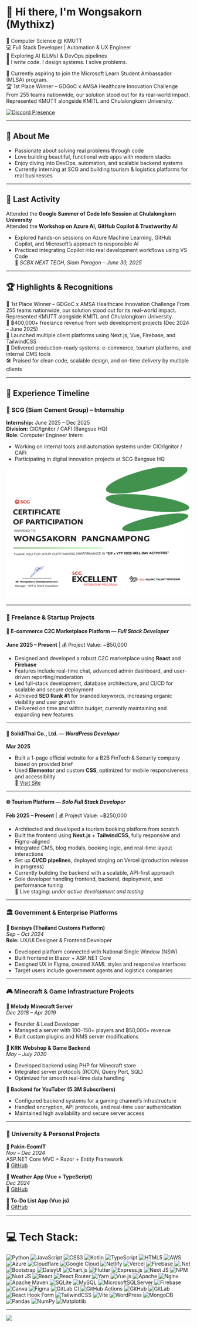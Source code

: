 # 👋 Hi there, I'm Wongsakorn (Mythixz)


🚀 Computer Science @ KMUTT  
💻 Full Stack Developer | Automation & UX Engineer  
🤖 Exploring AI (LLMs) & DevOps pipelines  
📌 I write code. I design systems. I solve problems.  

🎯 Currently aspiring to join the Microsoft Learn Student Ambassador (MLSA) program.  
🏆 1st Place Winner – GDGoC x AMSA Healthcare Innovation Challenge
From 255 teams nationwide, our solution stood out for its real-world impact.
Represented KMUTT alongside KMITL and Chulalongkorn University.


[![Discord Presence](https://lanyard.cnrad.dev/api/661916633958318090)](https://discord.com/users/661916633958318090)


---

## 🧠 About Me

- Passionate about solving real problems through code  
- Love building beautiful, functional web apps with modern stacks  
- Enjoy diving into DevOps, automation, and scalable backend systems  
- Currently interning at SCG and building tourism & logistics platforms for real businesses

---

## 🔄 Last Activity

Attended the **Google Summer of Code Info Session at Chulalongkorn University**  
Attended the **Workshop on Azure AI, GitHub Copilot & Trustworthy AI**  
- Explored hands-on sessions on Azure Machine Learning, GitHub Copilot, and Microsoft’s approach to responsible AI  
- Practiced integrating Copilot into real development workflows using VS Code  
📍 *SCBX NEXT TECH, Siam Paragon – June 30, 2025*

---


## 🏆 Highlights & Recognitions

🥇 1st Place Winner – GDGoC x AMSA Healthcare Innovation Challenge
From 255 teams nationwide, our solution stood out for its real-world impact.
Represented KMUTT alongside KMITL and Chulalongkorn University.  
💼 ฿400,000+ freelance revenue from web development projects (Dec 2024 – June 2025)  
🚀 Launched multiple client platforms using Next.js, Vue, Firebase, and TailwindCSS  
🧩 Delivered production-ready systems: e-commerce, tourism platforms, and internal CMS tools  
🛠️ Praised for clean code, scalable design, and on-time delivery by multiple clients  

---


## 📌 Experience Timeline

### 🏢 SCG (Siam Cement Group) – Internship 
**Internship:** June 2025 – Dec 2025  
**Division:** CIO/Ignitor / CAFI (Bangsue HQ)  
**Role:** Computer Engineer Intern  
- Working on internal tools and automation systems under CIO/Ignitor / CAFI  
- Participating in digital innovation projects at SCG Bangsue HQ

![SCG Certificate](https://raw.githubusercontent.com/Mythixz/Mythixz/main/SCGEIP.png)

---

### 💼 Freelance & Startup Projects

#### 🛒 E-commerce C2C Marketplace Platform — *Full Stack Developer*  
**June 2025 – Present** | 💰 Project Value: ~฿50,000  
- Designed and developed a robust C2C marketplace using **React** and **Firebase**  
- Features include real-time chat, advanced admin dashboard, and user-driven reporting/moderation  
- Led full-stack development, database architecture, and CI/CD for scalable and secure deployment  
- Achieved **SEO Rank #1** for branded keywords, increasing organic visibility and user growth  
- Delivered on time and within budget; currently maintaining and expanding new features

---

#### 🔹 SolidiThai Co., Ltd. — *WordPress Developer*  
**Mar 2025**  
- Built a 1-page official website for a B2B FinTech & Security company based on provided brief  
- Used **Elementor** and custom **CSS**, optimized for mobile responsiveness and accessibility  
🔗 [Visit Site](https://www.solidithai.co.th)

---

#### 🌐 Tourism Platform — *Solo Full Stack Developer*  
**Feb 2025 – Present** | 💰 Project Value: ~฿250,000  
- Architected and developed a tourism booking platform from scratch  
- Built the frontend using **Next.js** + **TailwindCSS**, fully responsive and Figma-aligned  
- Integrated CMS, blog modals, booking logic, and real-time layout interactions  
- Set up **CI/CD pipelines**, deployed staging on Vercel (production release in progress)  
- Currently building the backend with a scalable, API-first approach  
- Sole developer handling frontend, backend, deployment, and performance tuning  
🔗 Live staging: *under active development and testing*

---


### 🏛️ Government & Enterprise Platforms

**🔹 Bainisys (Thailand Customs Platform)**  
*Sep – Oct 2024*  
**Role:** UX/UI Designer & Frontend Developer  
- Developed platform connected with National Single Window (NSW)  
- Built frontend in Blazor + ASP.NET Core  
- Designed UX in Figma, created XAML styles and responsive interfaces  
- Target users include government agents and logistics companies

---

### 🎮 Minecraft & Game Infrastructure Projects

**🔹 Melody Minecraft Server**  
*Dec 2018 – Apr 2019*  
- Founder & Lead Developer  
- Managed a server with 100–150+ players and ฿50,000+ revenue  
- Built custom plugins and NMS server modifications

**🔹 KRK Webshop & Game Backend**  
*May – July 2020*  
- Developed backend using PHP for Minecraft store  
- Integrated server protocols (RCON, Query Port, SQL)  
- Optimized for smooth real-time data handling

**🔹 Backend for YouTuber (5.3M Subscribers)**  
- Configured backend systems for a gaming channel’s infrastructure  
- Handled encryption, API protocols, and real-time user authentication  
- Maintained high availability and secure server access

---

### 🧪 University & Personal Projects

**🔹 Pakin-EcomIT**  
*Nov – Dec 2024*  
ASP.NET Core MVC + Razor + Entity Framework  
🔗 [GitHub](https://github.com/Mythixz/Pakin-EcomIT)

**🔹 Weather App (Vue + TypeScript)**  
*Dec 2024*  
🔗 [GitHub](https://github.com/Mythixz/vue-weather-check)

**🔹 To-Do List App (Vue.js)**  
🔗 [GitHub](https://github.com/Mythixz/vue-TodoList)

---


# 💻 Tech Stack:
![Python](https://img.shields.io/badge/python-3670A0?style=for-the-badge&logo=python&logoColor=ffdd54) ![JavaScript](https://img.shields.io/badge/javascript-%23323330.svg?style=for-the-badge&logo=javascript&logoColor=%23F7DF1E) ![CSS3](https://img.shields.io/badge/css3-%231572B6.svg?style=for-the-badge&logo=css3&logoColor=white) ![Kotlin](https://img.shields.io/badge/kotlin-%237F52FF.svg?style=for-the-badge&logo=kotlin&logoColor=white) ![TypeScript](https://img.shields.io/badge/typescript-%23007ACC.svg?style=for-the-badge&logo=typescript&logoColor=white) ![HTML5](https://img.shields.io/badge/html5-%23E34F26.svg?style=for-the-badge&logo=html5&logoColor=white) ![AWS](https://img.shields.io/badge/AWS-%23FF9900.svg?style=for-the-badge&logo=amazon-aws&logoColor=white) ![Azure](https://img.shields.io/badge/azure-%230072C6.svg?style=for-the-badge&logo=microsoftazure&logoColor=white) ![Cloudflare](https://img.shields.io/badge/Cloudflare-F38020?style=for-the-badge&logo=Cloudflare&logoColor=white) ![Google Cloud](https://img.shields.io/badge/GoogleCloud-%234285F4.svg?style=for-the-badge&logo=google-cloud&logoColor=white) ![Netlify](https://img.shields.io/badge/netlify-%23000000.svg?style=for-the-badge&logo=netlify&logoColor=#00C7B7) ![Vercel](https://img.shields.io/badge/vercel-%23000000.svg?style=for-the-badge&logo=vercel&logoColor=white) ![Firebase](https://img.shields.io/badge/firebase-%23039BE5.svg?style=for-the-badge&logo=firebase) ![.Net](https://img.shields.io/badge/.NET-5C2D91?style=for-the-badge&logo=.net&logoColor=white) ![Bootstrap](https://img.shields.io/badge/bootstrap-%238511FA.svg?style=for-the-badge&logo=bootstrap&logoColor=white) ![DaisyUI](https://img.shields.io/badge/daisyui-5A0EF8?style=for-the-badge&logo=daisyui&logoColor=white) ![Chart.js](https://img.shields.io/badge/chart.js-F5788D.svg?style=for-the-badge&logo=chart.js&logoColor=white) ![Flutter](https://img.shields.io/badge/Flutter-%2302569B.svg?style=for-the-badge&logo=Flutter&logoColor=white) ![Express.js](https://img.shields.io/badge/express.js-%23404d59.svg?style=for-the-badge&logo=express&logoColor=%2361DAFB) ![Next JS](https://img.shields.io/badge/Next-black?style=for-the-badge&logo=next.js&logoColor=white) ![NPM](https://img.shields.io/badge/NPM-%23CB3837.svg?style=for-the-badge&logo=npm&logoColor=white) ![Nuxt JS](https://img.shields.io/badge/Nuxt-002E3B?style=for-the-badge&logo=nuxt.js&logoColor=#00DC82) ![React](https://img.shields.io/badge/react-%2320232a.svg?style=for-the-badge&logo=react&logoColor=%2361DAFB) ![React Router](https://img.shields.io/badge/React_Router-CA4245?style=for-the-badge&logo=react-router&logoColor=white) ![Yarn](https://img.shields.io/badge/yarn-%232C8EBB.svg?style=for-the-badge&logo=yarn&logoColor=white) ![Vue.js](https://img.shields.io/badge/vue.js-%2335495e.svg?style=for-the-badge&logo=vuedotjs&logoColor=%234FC08D) ![Apache](https://img.shields.io/badge/apache-%23D42029.svg?style=for-the-badge&logo=apache&logoColor=white) ![Nginx](https://img.shields.io/badge/nginx-%23009639.svg?style=for-the-badge&logo=nginx&logoColor=white) ![Apache Maven](https://img.shields.io/badge/Apache%20Maven-C71A36?style=for-the-badge&logo=Apache%20Maven&logoColor=white) ![SQLite](https://img.shields.io/badge/sqlite-%2307405e.svg?style=for-the-badge&logo=sqlite&logoColor=white) ![MySQL](https://img.shields.io/badge/mysql-4479A1.svg?style=for-the-badge&logo=mysql&logoColor=white) ![MicrosoftSQLServer](https://img.shields.io/badge/Microsoft%20SQL%20Server-CC2927?style=for-the-badge&logo=microsoft%20sql%20server&logoColor=white) ![Firebase](https://img.shields.io/badge/firebase-a08021?style=for-the-badge&logo=firebase&logoColor=ffcd34) ![Canva](https://img.shields.io/badge/Canva-%2300C4CC.svg?style=for-the-badge&logo=Canva&logoColor=white) ![Figma](https://img.shields.io/badge/figma-%23F24E1E.svg?style=for-the-badge&logo=figma&logoColor=white) ![GitLab CI](https://img.shields.io/badge/gitlab%20CI-%23181717.svg?style=for-the-badge&logo=gitlab&logoColor=white) ![GitHub Actions](https://img.shields.io/badge/github%20actions-%232671E5.svg?style=for-the-badge&logo=githubactions&logoColor=white) ![GitHub](https://img.shields.io/badge/github-%23121011.svg?style=for-the-badge&logo=github&logoColor=white) ![GitLab](https://img.shields.io/badge/gitlab-%23181717.svg?style=for-the-badge&logo=gitlab&logoColor=white) ![React Hook Form](https://img.shields.io/badge/React%20Hook%20Form-%23EC5990.svg?style=for-the-badge&logo=reacthookform&logoColor=white) ![TailwindCSS](https://img.shields.io/badge/tailwindcss-%2338B2AC.svg?style=for-the-badge&logo=tailwind-css&logoColor=white) ![Vite](https://img.shields.io/badge/vite-%23646CFF.svg?style=for-the-badge&logo=vite&logoColor=white) ![WordPress](https://img.shields.io/badge/WordPress-%23117AC9.svg?style=for-the-badge&logo=WordPress&logoColor=white) ![MongoDB](https://img.shields.io/badge/MongoDB-%234ea94b.svg?style=for-the-badge&logo=mongodb&logoColor=white) ![Pandas](https://img.shields.io/badge/pandas-%23150458.svg?style=for-the-badge&logo=pandas&logoColor=white) ![NumPy](https://img.shields.io/badge/numpy-%23013243.svg?style=for-the-badge&logo=numpy&logoColor=white) ![Matplotlib](https://img.shields.io/badge/Matplotlib-%23ffffff.svg?style=for-the-badge&logo=Matplotlib&logoColor=black)

---
[![](https://visitcount.itsvg.in/api?id=Mythixz&icon=0&color=0)](https://visitcount.itsvg.in)

<!-- Proudly created with GPRM ( https://gprm.itsvg.in ) -->
